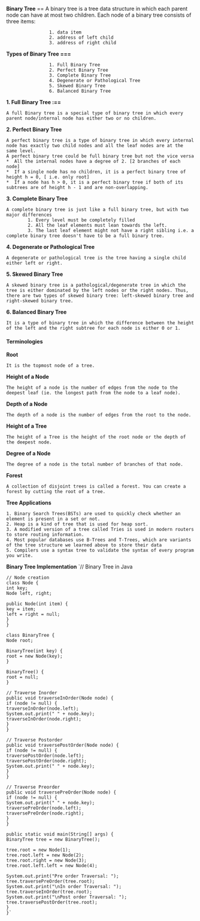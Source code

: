 **Binary Tree** == A binary tree is a tree data structure in which each parent node can have at most two children. Each node of a binary tree consists of three items:

                    1. data item
                    2. address of left child
                    3. address of right child

**Types of Binary Tree ===**

                    1. Full Binary Tree   
                    2. Perfect Binary Tree      
                    3. Complete Binary Tree 
                    4. Degenerate or Pathological Tree 
                    5. Skewed Binary Tree 
                    6. Balanced Binary Tree


**1. Full Binary Tree :==**

    A full Binary tree is a special type of binary tree in which every parent node/internal node has either two or no children.


**2. Perfect Binary Tree**

    A perfect binary tree is a type of binary tree in which every internal node has exactly two child nodes and all the leaf nodes are at the same level.
    A perfect binary tree could be full binary tree but not the vice versa
    *  All the internal nodes have a degree of 2. [2 branches of each node]
    *  If a single node has no children, it is a perfect binary tree of height h = 0, [ i.e. only root]
    *  If a node has h > 0, it is a perfect binary tree if both of its subtrees are of height h - 1 and are non-overlapping.


**3. Complete Binary Tree**

    A complete binary tree is just like a full binary tree, but with two major differences
            1. Every level must be completely filled
            2. All the leaf elements must lean towards the left.
            3. The last leaf element might not have a right sibling i.e. a complete binary tree doesn't have to be a full binary tree.


**4. Degenerate or Pathological Tree**

    A degenerate or pathological tree is the tree having a single child either left or right.


**5. Skewed Binary Tree**

    A skewed binary tree is a pathological/degenerate tree in which the tree is either dominated by the left nodes or the right nodes. Thus, there are two types of skewed binary tree: left-skewed binary tree and right-skewed binary tree.


**6. Balanced Binary Tree**

    It is a type of binary tree in which the difference between the height of the left and the right subtree for each node is either 0 or 1.


#### Terminologies #####

**Root**
            
    It is the topmost node of a tree.


**Height of a Node**

    The height of a node is the number of edges from the node to the deepest leaf (ie. the longest path from the node to a leaf node).

**Depth of a Node**

    The depth of a node is the number of edges from the root to the node.

**Height of a Tree**

    The height of a Tree is the height of the root node or the depth of the deepest node.

**Degree of a Node**

    The degree of a node is the total number of branches of that node.

**Forest**

    A collection of disjoint trees is called a forest. You can create a forest by cutting the root of a tree.

**Tree Applications**

    1. Binary Search Trees(BSTs) are used to quickly check whether an element is present in a set or not.
    2. Heap is a kind of tree that is used for heap sort.
    3. A modified version of a tree called Tries is used in modern routers to store routing information.
    4. Most popular databases use B-Trees and T-Trees, which are variants of the tree structure we learned above to store their data
    5. Compilers use a syntax tree to validate the syntax of every program you write.

**Binary Tree Implementation** 
    `// Binary Tree in Java
    
    // Node creation
    class Node {
    int key;
    Node left, right;
    
    public Node(int item) {
    key = item;
    left = right = null;
    }
    }
    
    class BinaryTree {
    Node root;
    
    BinaryTree(int key) {
    root = new Node(key);
    }
    
    BinaryTree() {
    root = null;
    }
    
    // Traverse Inorder
    public void traverseInOrder(Node node) {
    if (node != null) {
    traverseInOrder(node.left);
    System.out.print(" " + node.key);
    traverseInOrder(node.right);
    }
    }
    
    // Traverse Postorder
    public void traversePostOrder(Node node) {
    if (node != null) {
    traversePostOrder(node.left);
    traversePostOrder(node.right);
    System.out.print(" " + node.key);
    }
    }
    
    // Traverse Preorder
    public void traversePreOrder(Node node) {
    if (node != null) {
    System.out.print(" " + node.key);
    traversePreOrder(node.left);
    traversePreOrder(node.right);
    }
    }
    
    public static void main(String[] args) {
    BinaryTree tree = new BinaryTree();
    
    tree.root = new Node(1);
    tree.root.left = new Node(2);
    tree.root.right = new Node(3);
    tree.root.left.left = new Node(4);
    
    System.out.print("Pre order Traversal: ");
    tree.traversePreOrder(tree.root);
    System.out.print("\nIn order Traversal: ");
    tree.traverseInOrder(tree.root);
    System.out.print("\nPost order Traversal: ");
    tree.traversePostOrder(tree.root);
    }
    }`
